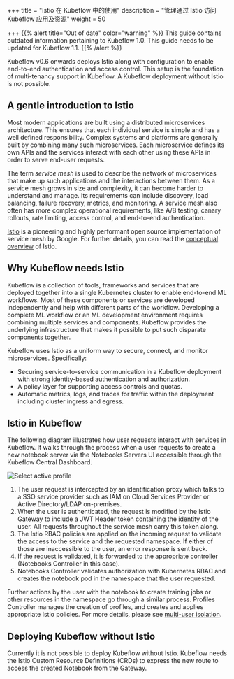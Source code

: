 +++
title = "Istio 在 Kubeflow 中的使用"
description = "管理通过 Istio 访问 Kubeflow 应用及资源"
weight = 50
                    
+++
{{% alert title="Out of date" color="warning" %}}
This guide contains outdated information pertaining to Kubeflow 1.0. This guide
needs to be updated for Kubeflow 1.1.
{{% /alert %}}

Kubeflow v0.6 onwards deploys Istio along with configuration to enable
end-to-end authentication and access control. This setup is the foundation
of multi-tenancy support in Kubeflow. A Kubeflow deployment without Istio is
not possible.

## A gentle introduction to Istio

Most modern applications are built using a distributed microservices
architecture. This ensures that each individual service is simple and has a
well defined responsibility. Complex systems and platforms are generally
built by combining many such microservices. Each microservice defines its own
APIs and the services interact with each other using these APIs in order to
serve end-user requests.

The term *service mesh* is used to describe the network of microservices that
make up such applications and the interactions between them. As a service mesh
grows in size and complexity, it can become harder to understand and manage.
Its requirements can include discovery, load balancing, failure recovery,
metrics, and monitoring. A service mesh also often has more complex operational
requirements, like A/B testing, canary rollouts, rate limiting, access control,
and end-to-end authentication.

[Istio](https://istio.io/) is a pioneering and highly performant open source
implementation of service mesh by Google. For further details, you can read the
[conceptual overview](https://istio.io/docs/concepts/what-is-istio/) of Istio.

## Why Kubeflow needs Istio

Kubeflow is a collection of tools, frameworks and services that are deployed
together into a single Kubernetes cluster to enable end-to-end ML workflows.
Most of these components or services are developed independently and help with
different parts of the workflow. Developing a complete ML workflow or an ML
development environment requires combining multiple services and components.
Kubeflow provides the underlying infrastructure that makes it possible to put
such disparate components together.

Kubeflow uses Istio as a uniform way to secure, connect, and monitor microservices. Specifically:

 - Securing service-to-service communication in a Kubeflow deployment with
   strong identity-based authentication and authorization.
 - A policy layer for supporting access controls and quotas.
 - Automatic metrics, logs, and traces for traffic within the deployment
   including cluster ingress and egress.


## Istio in Kubeflow

The following diagram illustrates how user requests interact with services in
Kubeflow. It walks through the process when a user requests to create a new
notebook server via the Notebooks Servers UI accessible through the Kubeflow Central Dashboard.

<!--
Note for authors: The source of the diagram is
in the "Doc diagrams" folder in the public Kubeflow shared drive.
-->
<img src="/docs/images/Istio-in-KF.svg" 
  alt="Select active profile "
  class="mt-3 mb-3 border border-info rounded">

  1. The user request is intercepted by an identification proxy which talks to
     a SSO service provider such as IAM on Cloud Services Provider or Active
     Directory/LDAP on-premises. 
  1. When the user is authenticated, the request is modified by the Istio
     Gateway to include a JWT Header token containing the identity of the user.
     All requests throughout the service mesh carry this token along.
  1. The Istio RBAC policies are applied on the incoming request to validate
     the access to the service and the requested namespace. If either of those
     are inaccessible to the user, an error response is sent back. 
  1. If the request is validated, it is forwarded to the appropriate controller
     (Notebooks Controller in this case).
  1. Notebooks Controller validates authorization with Kubernetes RBAC and creates the
     notebook pod in the namespace that the user requested.

Further actions by the user with the notebook to create training jobs or other
resources in the namespace go through a similar process. Profiles Controller
manages the creation of profiles, and creates and applies appropriate Istio
policies. For more details, please see [multi-user
isolation](/docs/components/multi-tenancy/).


## Deploying Kubeflow without Istio

Currently it is not possible to deploy Kubeflow without Istio. Kubeflow needs the Istio
Custom Resource Definitions (CRDs) to express the new route to access the
created Notebook from the Gateway. 
